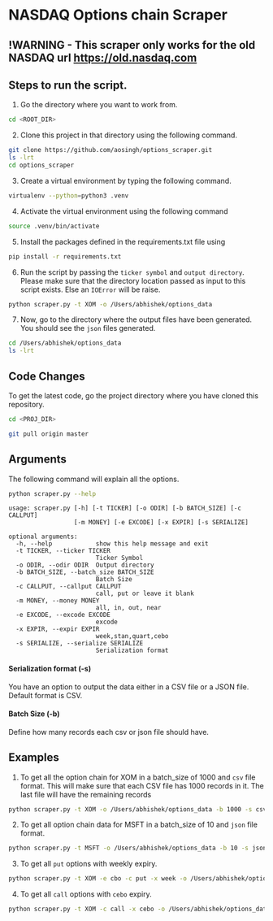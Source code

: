 # NASDAQ Options chain Scraper

## !WARNING - This scraper only works for the old NASDAQ url https://old.nasdaq.com

## Steps to run the script.

1. Go the directory where you want to work from.
```bash
cd <ROOT_DIR>
```

2. Clone this project in that directory using the following command.
```bash
git clone https://github.com/aosingh/options_scraper.git
ls -lrt
cd options_scraper

```

3. Create a virtual environment by typing the following command.

```bash
virtualenv --python=python3 .venv
```

4. Activate the virtual environment using the following command

```bash
source .venv/bin/activate

```

5. Install the packages defined in the requirements.txt file using

```bash
pip install -r requirements.txt
```

6. Run the script by passing the `ticker symbol` and `output directory`.
Please make sure that the directory location passed as input to this script exists.
Else an `IOError` will be raise.

```bash
python scraper.py -t XOM -o /Users/abhishek/options_data

```

7. Now, go to the directory where the output files have been generated.
You should see the `json` files generated.

```bash
cd /Users/abhishek/options_data
ls -lrt
```

## Code Changes

To get the latest code, go the project directory where you have cloned this repository.
```bash
cd <PROJ_DIR>
```

```bash
git pull origin master
```

## Arguments
The following command will explain all the options.

```bash
python scraper.py --help
```

```text
usage: scraper.py [-h] [-t TICKER] [-o ODIR] [-b BATCH_SIZE] [-c CALLPUT]
                  [-m MONEY] [-e EXCODE] [-x EXPIR] [-s SERIALIZE]

optional arguments:
  -h, --help            show this help message and exit
  -t TICKER, --ticker TICKER
                        Ticker Symbol
  -o ODIR, --odir ODIR  Output directory
  -b BATCH_SIZE, --batch_size BATCH_SIZE
                        Batch Size
  -c CALLPUT, --callput CALLPUT
                        call, put or leave it blank
  -m MONEY, --money MONEY
                        all, in, out, near
  -e EXCODE, --excode EXCODE
                        excode
  -x EXPIR, --expir EXPIR
                        week,stan,quart,cebo
  -s SERIALIZE, --serialize SERIALIZE
                        Serialization format
```


#### Serialization format (-s)
You have an option to output the data either in a CSV file or a JSON file.
Default format is CSV.

#### Batch Size (-b)
Define how many records each csv or json file should have.


## Examples
1. To get all the option chain for XOM in a batch_size of 1000 and `csv` file format.
This will make sure that each CSV file has 1000 records in it.
The last file will have the remaining records
```bash
python scraper.py -t XOM -o /Users/abhishek/options_data -b 1000 -s csv
```


2. To get all option chain data for MSFT in a batch_size of 10 and `json` file format.
```bash
python scraper.py -t MSFT -o /Users/abhishek/options_data -b 10 -s json
```

3. To get all `put` options with weekly expiry.
```bash
python scraper.py -t XOM -e cbo -c put -x week -o /Users/abhishek/options_data
```

4. To get all `call` options with `cebo` expiry.
```bash
python scraper.py -t XOM -c call -x cebo -o /Users/abhishek/options_data
```
